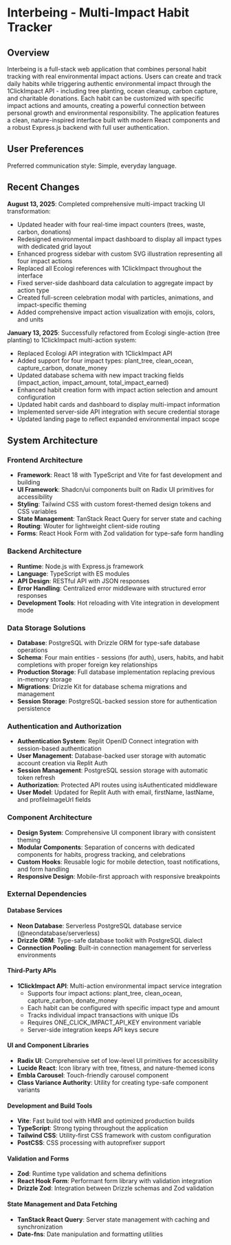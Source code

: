 # Interbeing - Multi-Impact Habit Tracker

## Overview

Interbeing is a full-stack web application that combines personal habit tracking with real environmental impact actions. Users can create and track daily habits while triggering authentic environmental impact through the 1ClickImpact API - including tree planting, ocean cleanup, carbon capture, and charitable donations. Each habit can be customized with specific impact actions and amounts, creating a powerful connection between personal growth and environmental responsibility. The application features a clean, nature-inspired interface built with modern React components and a robust Express.js backend with full user authentication.

## User Preferences

Preferred communication style: Simple, everyday language.

## Recent Changes

**August 13, 2025**: Completed comprehensive multi-impact tracking UI transformation:
- Updated header with four real-time impact counters (trees, waste, carbon, donations)
- Redesigned environmental impact dashboard to display all impact types with dedicated grid layout
- Enhanced progress sidebar with custom SVG illustration representing all four impact actions
- Replaced all Ecologi references with 1ClickImpact throughout the interface
- Fixed server-side dashboard data calculation to aggregate impact by action type
- Created full-screen celebration modal with particles, animations, and impact-specific theming
- Added comprehensive impact action visualization with emojis, colors, and units

**January 13, 2025**: Successfully refactored from Ecologi single-action (tree planting) to 1ClickImpact multi-action system:
- Replaced Ecologi API integration with 1ClickImpact API
- Added support for four impact types: plant_tree, clean_ocean, capture_carbon, donate_money  
- Updated database schema with new impact tracking fields (impact_action, impact_amount, total_impact_earned)
- Enhanced habit creation form with impact action selection and amount configuration
- Updated habit cards and dashboard to display multi-impact information
- Implemented server-side API integration with secure credential storage
- Updated landing page to reflect expanded environmental impact scope

## System Architecture

### Frontend Architecture
- **Framework**: React 18 with TypeScript and Vite for fast development and building
- **UI Framework**: Shadcn/ui components built on Radix UI primitives for accessibility
- **Styling**: Tailwind CSS with custom forest-themed design tokens and CSS variables
- **State Management**: TanStack React Query for server state and caching
- **Routing**: Wouter for lightweight client-side routing
- **Forms**: React Hook Form with Zod validation for type-safe form handling

### Backend Architecture
- **Runtime**: Node.js with Express.js framework
- **Language**: TypeScript with ES modules
- **API Design**: RESTful API with JSON responses
- **Error Handling**: Centralized error middleware with structured error responses
- **Development Tools**: Hot reloading with Vite integration in development mode

### Data Storage Solutions
- **Database**: PostgreSQL with Drizzle ORM for type-safe database operations
- **Schema**: Four main entities - sessions (for auth), users, habits, and habit completions with proper foreign key relationships
- **Production Storage**: Full database implementation replacing previous in-memory storage
- **Migrations**: Drizzle Kit for database schema migrations and management
- **Session Storage**: PostgreSQL-backed session store for authentication persistence

### Authentication and Authorization
- **Authentication System**: Replit OpenID Connect integration with session-based authentication
- **User Management**: Database-backed user storage with automatic account creation via Replit Auth
- **Session Management**: PostgreSQL session storage with automatic token refresh
- **Authorization**: Protected API routes using isAuthenticated middleware
- **User Model**: Updated for Replit Auth with email, firstName, lastName, and profileImageUrl fields

### Component Architecture
- **Design System**: Comprehensive UI component library with consistent theming
- **Modular Components**: Separation of concerns with dedicated components for habits, progress tracking, and celebrations
- **Custom Hooks**: Reusable logic for mobile detection, toast notifications, and form handling
- **Responsive Design**: Mobile-first approach with responsive breakpoints

### External Dependencies

#### Database Services
- **Neon Database**: Serverless PostgreSQL database service (@neondatabase/serverless)
- **Drizzle ORM**: Type-safe database toolkit with PostgreSQL dialect
- **Connection Pooling**: Built-in connection management for serverless environments

#### Third-Party APIs
- **1ClickImpact API**: Multi-action environmental impact service integration
  - Supports four impact actions: plant_tree, clean_ocean, capture_carbon, donate_money
  - Each habit can be configured with specific impact type and amount
  - Tracks individual impact transactions with unique IDs
  - Requires ONE_CLICK_IMPACT_API_KEY environment variable
  - Server-side integration keeps API keys secure

#### UI and Component Libraries
- **Radix UI**: Comprehensive set of low-level UI primitives for accessibility
- **Lucide React**: Icon library with tree, fitness, and nature-themed icons
- **Embla Carousel**: Touch-friendly carousel component
- **Class Variance Authority**: Utility for creating type-safe component variants

#### Development and Build Tools
- **Vite**: Fast build tool with HMR and optimized production builds
- **TypeScript**: Strong typing throughout the application
- **Tailwind CSS**: Utility-first CSS framework with custom configuration
- **PostCSS**: CSS processing with autoprefixer support

#### Validation and Forms
- **Zod**: Runtime type validation and schema definitions
- **React Hook Form**: Performant form library with validation integration
- **Drizzle Zod**: Integration between Drizzle schemas and Zod validation

#### State Management and Data Fetching
- **TanStack React Query**: Server state management with caching and synchronization
- **Date-fns**: Date manipulation and formatting utilities